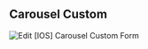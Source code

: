 ##  Carousel Custom

![Edit [IOS] Carousel Custom Form](../../../_gifs/carousel/carousel_custom.gif)

